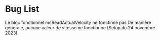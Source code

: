 # Bug List

Le bloc fonctionnel mcReadActualVelocity ne fonctinne pas
De manière générale, aucune valeur de vitesse ne fonctionne (Setup du 24 novembre 2023)